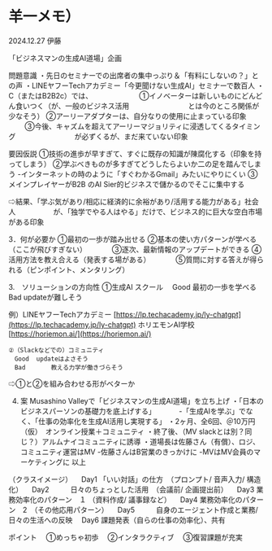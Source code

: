 # 羊一メモ）

2024.12.27 伊藤

「ビジネスマンの生成AI道場」企画

問題意識
・先日のセミナーでの出席者の集中っぷり＆「有料にしないの？」との声
・LINEヤフーTechアカデミー「今更聞けない生成AI」セミナーで数百人
・C（またはB2B2c）では、
　　　　　　  ①イノベーターは新しいものにどんどん食いつく（が、一般のビジネス活用
　　　　　　　　とは今のところ関係が少なそう）
②アーリーアダプターは、自分なりの使用に止まっている印象
　　		③今後、キャズムを超えてアーリーマジョリティに浸透してくるタイミング
　　　　　　　　が必ずくるが、まだ来ていない印象

要因仮説
①技術の進歩が早すぎて、すぐに既存の知識が陳腐化する（印象を持ってしまう）
②学ぶべきものが多すぎてどうしたらよいか二の足を踏んでしまう
-インターネットの時のように「すぐわかるGmail」みたいにやりにくい
③メインプレイヤーがB2B のAI Sier的ビジネスで儲かるのでそこに集中する

⇨結果、「学ぶ気があり/相応に経済的に余裕があり/活用する能力がある」社会人
　　　　　が、「独学でやる人はやる」だけで、ビジネス的に巨大な空白市場がある印象

3．何が必要か
①最初の一歩が踏み出せる
②基本の使い方パターンが学べる（ここが飛びすぎない）
　　　 ③逐次、最新情報のアップデートができる
④活用方法を教え合える（発表する場がある）
　　　 ⑤質問に対する答えが得られる（ピンポイント、メンタリング）

3.　ソリューションの方向性
①生成AI スクール
　Good  最初の一歩を学べる
Bad	   updateが難しそう

例）LINEヤフーTechアカデミー	[https://lp.techacademy.jp/ly-chatgpt](https://lp.techacademy.jp/ly-chatgpt)
ホリエモンAI学校　		[https://horiemon.ai/](https://horiemon.ai/)

```
②（Slackなどでの）コミュニティ
　Good  updateはよさそう
　Bad	   教える力学が働きづらそう

```

⇨①と②を組み合わせる形がベターか

4. 案  Musashino Valleyで「ビジネスマンの生成AI道場」を立ち上げ
・「日本のビジネスパーソンの基礎力を底上げする」
　　　-「生成AIを学ぶ」でなく、「仕事の効率化を生成AI活用し実現する」
・2ヶ月、全6回、＠10万円（仮）　オンライン授業＋コミュニティ
・終了後、（MV slackとは別？同じ？）アルムナイコミュニティに誘導
・道場長は佐藤さん（有償）、ロジ、コミュニティ運営はMV
-佐藤さんはB営業のきっかけに
-MVはMV会員のマーケティングに
以上

（クラスイメージ）
　Day1	「いい対話」の仕方　（プロンプト/ 音声入力/ 構造化）
　Day2　　　日々のちょっとした活用　（会議前/ 企画提出前）
　Day3	業務効率化のパターン　１ （資料作成/ 議事録など）
　Day4	業務効率化のパターン　2　（その他応用パターン）
　Day5　　　自身のエージェント作成と業務/日々の生活への反映
　Day6	課題発表（自らの仕事の効率化）、共有

ポイント
　①めっちゃ初歩
　②インタラクティブ
　③復習課題が充実